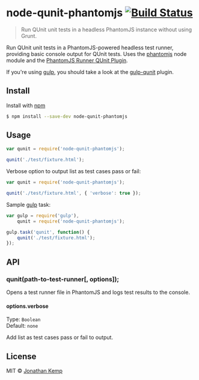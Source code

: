 # node-qunit-phantomjs [![Build Status](https://travis-ci.org/jonkemp/node-qunit-phantomjs.png?branch=master)](https://travis-ci.org/jonkemp/node-qunit-phantomjs)

> Run QUnit unit tests in a headless PhantomJS instance without using Grunt.

Run QUnit unit tests in a PhantomJS-powered headless test runner, providing basic console output for QUnit tests. Uses the [phantomjs](https://github.com/Obvious/phantomjs) node module and the [PhantomJS Runner QUnit Plugin](https://github.com/jonkemp/qunit-phantomjs-runner).

If you're using [gulp](https://github.com/gulpjs/gulp), you should take a look at the [gulp-qunit](https://github.com/jonkemp/gulp-qunit) plugin.


## Install

Install with [npm](https://npmjs.org/package/gulp-inline-css)

```bash
$ npm install --save-dev node-qunit-phantomjs
```

## Usage

```js
var qunit = require('node-qunit-phantomjs');

qunit('./test/fixture.html');
```

Verbose option to output list as test cases pass or fail:
```js
var qunit = require('node-qunit-phantomjs');

qunit('./test/fixture.html', { 'verbose': true });
```

Sample [gulp](https://github.com/gulpjs/gulp) task:
```js
var gulp = require('gulp'),
    qunit = require('node-qunit-phantomjs');

gulp.task('qunit', function() {
    qunit('./test/fixture.html');
});
```

## API

### qunit(path-to-test-runner[, options]);

Opens a test runner file in PhantomJS and logs test results to the console.

#### options.verbose

Type: `Boolean`  
Default: `none`  

Add list as test cases pass or fail to output.

## License

MIT © [Jonathan Kemp](http://jonkemp.com)
